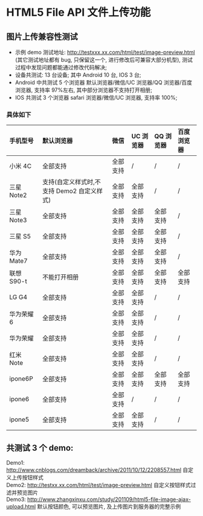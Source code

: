 # HTML5 File API 文件上传功能

## 图片上传兼容性测试

-   示例 demo 测试地址: http://testxxx.xx.com/html/test/image-preview.html (其它测试地址都有 bug, 只保留这一个, 进行修改后可兼容大部分机型), 测试过程中发现问题都能通过修改代码解决;
-   设备共测试: 13 台设备; 其中 Android 10 台, IOS 3 台;
-   Android 中共测试 5 个浏览器 默认浏览器/微信/UC 浏览器/QQ 浏览器/百度浏览器, 支持率 97%左右, 其中部分浏览器不支持打开相册;
-   IOS 共测试 3 个浏览器 safari 浏览器/微信/UC 浏览器, 支持率 100%;

### 具体如下

| 手机型号   | 默认浏览器                                 | 微信     | UC 浏览器 | QQ 浏览器 | 百度浏览器 |
| :--------- | :----------------------------------------- | :------- | :-------- | :-------- | :--------- |
| 小米 4C    | 全部支持                                   | 全部支持 | /         | /         | /          |
| 三星 Note2 | 支持(自定义样式时,不支持 Demo2 自定义样式) | 全部支持 | 全部支持  | /         | /          |
| 三星 Note3 | 全部支持                                   | 全部支持 | 全部支持  | 全部支持  | /          |
| 三星 S5    | 全部支持                                   | 全部支持 | 全部支持  | 全部支持  | /          |
| 华为 Mate7 | 全部支持                                   | 全部支持 | 全部支持  | 全部支持  | /          |
| 联想 S90-t | 不能打开相册                               | 全部支持 | 全部支持  | 全部支持  | 全部支持   |
| LG G4      | 全部支持                                   | 全部支持 | 全部支持  | /         | /          |
| 华为荣耀 6 | 全部支持                                   | 全部支持 | 全部支持  | /         | /          |
| 华为荣耀   | 全部支持                                   | 全部支持 | 全部支持  | /         | /          |
| 红米 Note  | 全部支持                                   | 全部支持 | 全部支持  | /         | /          |
| ipone6P    | 全部支持                                   | 全部支持 | 全部支持  | 全部支持  | 全部支持   |
| ipone6     | 全部支持                                   | 全部支持 | /         | /         | /          |
| ipone5     | 全部支持                                   | 全部支持 | 全部支持  | /         | /          |

## 共测试 3 个 demo:

Demo1: http://www.cnblogs.com/dreamback/archive/2011/10/12/2208557.html 自定义上传按钮样式  
Demo2: http://testxx.xx.com/html/test/image-preview.html 自定义按钮样式过滤并预览图片  
Demo3: http://www.zhangxinxu.com/study/201109/html5-file-image-ajax-upload.html 默认按钮颜色, 可以预览图片, 及上传图片到服务器的完整示例
